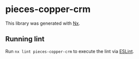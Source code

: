 # pieces-copper-crm

This library was generated with [Nx](https://nx.dev).

## Running lint

Run `nx lint pieces-copper-crm` to execute the lint via [ESLint](https://eslint.org/).
